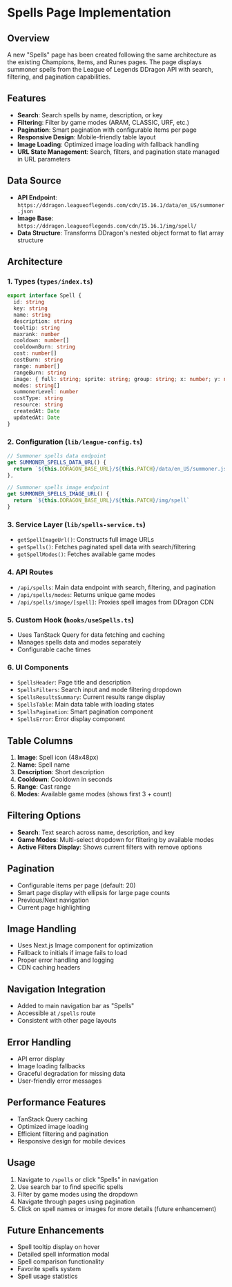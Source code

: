 # Spells Page Implementation

## Overview
A new "Spells" page has been created following the same architecture as the existing Champions, Items, and Runes pages. The page displays summoner spells from the League of Legends DDragon API with search, filtering, and pagination capabilities.

## Features
- **Search**: Search spells by name, description, or key
- **Filtering**: Filter by game modes (ARAM, CLASSIC, URF, etc.)
- **Pagination**: Smart pagination with configurable items per page
- **Responsive Design**: Mobile-friendly table layout
- **Image Loading**: Optimized image loading with fallback handling
- **URL State Management**: Search, filters, and pagination state managed in URL parameters

## Data Source
- **API Endpoint**: `https://ddragon.leagueoflegends.com/cdn/15.16.1/data/en_US/summoner.json`
- **Image Base**: `https://ddragon.leagueoflegends.com/cdn/15.16.1/img/spell/`
- **Data Structure**: Transforms DDragon's nested object format to flat array structure

## Architecture

### 1. Types (`types/index.ts`)
```typescript
export interface Spell {
  id: string
  key: string
  name: string
  description: string
  tooltip: string
  maxrank: number
  cooldown: number[]
  cooldownBurn: string
  cost: number[]
  costBurn: string
  range: number[]
  rangeBurn: string
  image: { full: string; sprite: string; group: string; x: number; y: number; w: number; h: number }
  modes: string[]
  summonerLevel: number
  costType: string
  resource: string
  createdAt: Date
  updatedAt: Date
}
```

### 2. Configuration (`lib/league-config.ts`)
```typescript
// Summoner spells data endpoint
get SUMMONER_SPELLS_DATA_URL() {
  return `${this.DDRAGON_BASE_URL}/${this.PATCH}/data/en_US/summoner.json`
},

// Summoner spells image endpoint
get SUMMONER_SPELLS_IMAGE_URL() {
  return `${this.DDRAGON_BASE_URL}/${this.PATCH}/img/spell`
}
```

### 3. Service Layer (`lib/spells-service.ts`)
- `getSpellImageUrl()`: Constructs full image URLs
- `getSpells()`: Fetches paginated spell data with search/filtering
- `getSpellModes()`: Fetches available game modes

### 4. API Routes
- `/api/spells`: Main data endpoint with search, filtering, and pagination
- `/api/spells/modes`: Returns unique game modes
- `/api/spells/image/[spell]`: Proxies spell images from DDragon CDN

### 5. Custom Hook (`hooks/useSpells.ts`)
- Uses TanStack Query for data fetching and caching
- Manages spells data and modes separately
- Configurable cache times

### 6. UI Components
- `SpellsHeader`: Page title and description
- `SpellsFilters`: Search input and mode filtering dropdown
- `SpellsResultsSummary`: Current results range display
- `SpellsTable`: Main data table with loading states
- `SpellsPagination`: Smart pagination component
- `SpellsError`: Error display component

## Table Columns
1. **Image**: Spell icon (48x48px)
2. **Name**: Spell name
3. **Description**: Short description
4. **Cooldown**: Cooldown in seconds
5. **Range**: Cast range
6. **Modes**: Available game modes (shows first 3 + count)

## Filtering Options
- **Search**: Text search across name, description, and key
- **Game Modes**: Multi-select dropdown for filtering by available modes
- **Active Filters Display**: Shows current filters with remove options

## Pagination
- Configurable items per page (default: 20)
- Smart page display with ellipsis for large page counts
- Previous/Next navigation
- Current page highlighting

## Image Handling
- Uses Next.js Image component for optimization
- Fallback to initials if image fails to load
- Proper error handling and logging
- CDN caching headers

## Navigation Integration
- Added to main navigation bar as "Spells"
- Accessible at `/spells` route
- Consistent with other page layouts

## Error Handling
- API error display
- Image loading fallbacks
- Graceful degradation for missing data
- User-friendly error messages

## Performance Features
- TanStack Query caching
- Optimized image loading
- Efficient filtering and pagination
- Responsive design for mobile devices

## Usage
1. Navigate to `/spells` or click "Spells" in navigation
2. Use search bar to find specific spells
3. Filter by game modes using the dropdown
4. Navigate through pages using pagination
5. Click on spell names or images for more details (future enhancement)

## Future Enhancements
- Spell tooltip display on hover
- Detailed spell information modal
- Spell comparison functionality
- Favorite spells system
- Spell usage statistics
